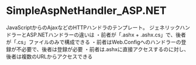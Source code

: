 # SimpleAspNetHandler_ASP.NET

JavaScriptからのAjaxなどのHTTPハンドラのテンプレート。
ジェネリックハンドラーとASP.NETハンドラーの違いは
・前者が「.ashx + .ashx.cs」で、後者が「.cs」ファイルのみで構成できる
・前者はWeb.Configへのハンドラーの登録が不必要で、後者は登録が必要
・前者は.ashxに直接アクセスするのに対し、後者は複数のURLからアクセスできる
